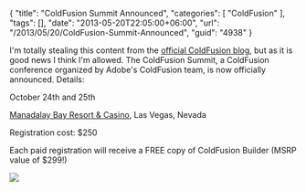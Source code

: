 {
	"title": "ColdFusion Summit Announced",
	"categories": [
		"ColdFusion"
	],
	"tags": [],
	"date": "2013-05-20T22:05:00+06:00",
	"url": "/2013/05/20/ColdFusion-Summit-Announced",
	"guid": "4938"
}

I'm totally stealing this content from the <a href="http://blogs.coldfusion.com">official ColdFusion blog</a>, but as it is good news I think I'm allowed. The ColdFusion Summit, a ColdFusion conference organized by Adobe's ColdFusion team, is now officially announced. Details:

October 24th and 25th

<a href="http://www.mandalaybay.com/">Manadalay Bay Resort & Casino</a>, Las Vegas, Nevada

Registration cost: $250

Each paid registration will receive a FREE copy of ColdFusion Builder (MSRP value of $299!)


<img src="https://static.raymondcamden.com/images/bobapony.jpg" />